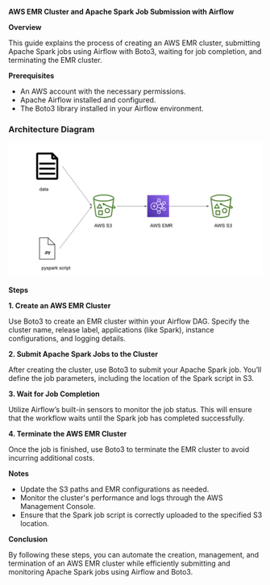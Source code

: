 **AWS EMR Cluster and Apache Spark Job Submission with Airflow**

**Overview**

This guide explains the process of creating an AWS EMR cluster, submitting Apache Spark jobs using Airflow with Boto3, waiting for job completion, and terminating the EMR cluster.

**Prerequisites**

- An AWS account with the necessary permissions.
- Apache Airflow installed and configured.
- The Boto3 library installed in your Airflow environment.

### Architecture Diagram

![Architecture Diagram](Architecture.png)

**Steps**

**1. Create an AWS EMR Cluster**

Use Boto3 to create an EMR cluster within your Airflow DAG. Specify the cluster name, release label, applications (like Spark), instance configurations, and logging details.

**2. Submit Apache Spark Jobs to the Cluster**

After creating the cluster, use Boto3 to submit your Apache Spark job. You’ll define the job parameters, including the location of the Spark script in S3.

**3. Wait for Job Completion**

Utilize Airflow’s built-in sensors to monitor the job status. This will ensure that the workflow waits until the Spark job has completed successfully.

**4. Terminate the AWS EMR Cluster**

Once the job is finished, use Boto3 to terminate the EMR cluster to avoid incurring additional costs.

**Notes**

- Update the S3 paths and EMR configurations as needed.
- Monitor the cluster's performance and logs through the AWS Management Console.
- Ensure that the Spark job script is correctly uploaded to the specified S3 location.

**Conclusion**

By following these steps, you can automate the creation, management, and termination of an AWS EMR cluster while efficiently submitting and monitoring Apache Spark jobs using Airflow and Boto3.

